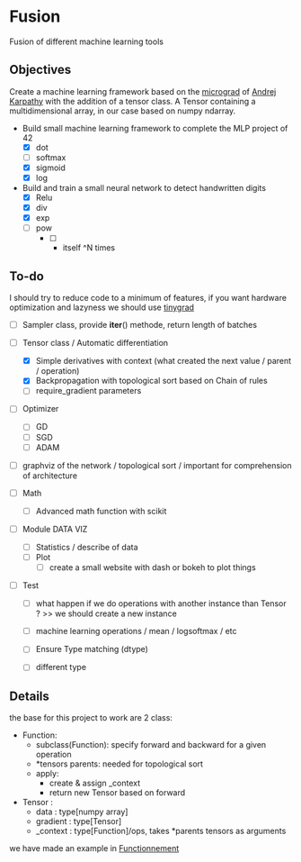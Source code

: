 # Fusion
Fusion of different machine learning tools


## Objectives
Create a machine learning framework based on the [micrograd](https://github.com/karpathy/micrograd) of [Andrej Karpathy](https://karpathy.ai/) with the addition of a tensor class.
A Tensor containing a multidimensional array, in our case based on numpy ndarray.

- Build small machine learning framework to complete the MLP project of 42
    - [x] dot
    - [ ] softmax
    - [x] sigmoid
    - [x] log
- Build and train a small neural network to detect handwritten digits
    - [x] Relu
    - [x] div
    - [x] exp
    - [ ] pow
        - [ ] * itself ^N times

## To-do

I should try to reduce code to a minimum of features,
if you want hardware optimization and lazyness we should use [tinygrad](https://github.com/tinygrad/tinygrad)


- [ ] Sampler class, provide __iter__() methode, return length of batches

- [ ] Tensor class / Automatic differentiation
    - [x] Simple derivatives with context (what created the next value / parent / operation)
    - [x] Backpropagation with topological sort based on Chain of rules
    - [ ] require_gradient parameters
- [ ] Optimizer
    - [ ] GD
    - [ ] SGD
    - [ ] ADAM
- [ ] graphviz of the network / topological sort / important for comprehension of architecture
- [ ] Math
    - [ ] Advanced math function with scikit

- [ ] Module DATA VIZ
    - [ ] Statistics / describe of data
    - [ ] Plot
        - [ ] create a small website with dash or bokeh to plot things
- [ ] Test
    - [ ] what happen if we do operations with another instance than Tensor ? >> we should create a new instance
    - [ ] machine learning operations / mean / logsoftmax / etc
    - [ ] Ensure Type matching (dtype)
    - [ ] different type


## Details

the base for this project to work are 2 class:
- Function:
    - subclass(Function): specify forward and backward for a given operation
    - \*tensors parents: needed for topological sort
    - apply:
        - create & assign \_context
        - return new Tensor based on forward
- Tensor :
    - data : type[numpy array]
    - gradient : type[Tensor]
    - \_context : type[Function]/ops, takes \*parents tensors as arguments

we have made an example in [Functionnement](examples/simple_function.py)

